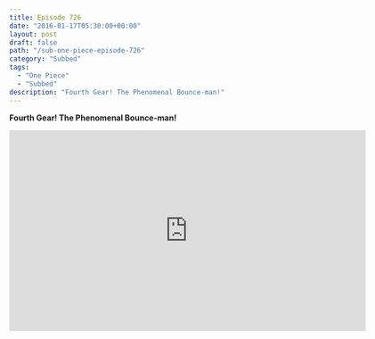 ```yaml
---
title: Episode 726
date: "2016-01-17T05:30:00+00:00"
layout: post
draft: false
path: "/sub-one-piece-episode-726"
category: "Subbed"
tags:
  - "One Piece"
  - "Subbed"
description: "Fourth Gear! The Phenomenal Bounce-man!"
---
```


**Fourth Gear! The Phenomenal Bounce-man!**

<iframe width="640" height="360" src="https://www.rapidvideo.com/e/G6FRPGM0WY" frameborder="0" marginwidth=0 marginheight=0 scrolling=no allowfullscreen></iframe>

